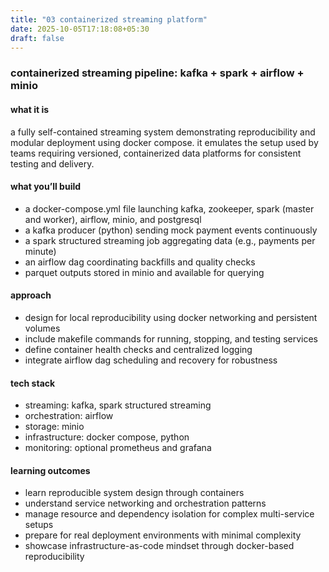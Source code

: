 ```yaml
---
title: "03 containerized streaming platform"
date: 2025-10-05T17:18:08+05:30
draft: false
---
```


### containerized streaming pipeline: kafka + spark + airflow + minio

#### what it is

a fully self-contained streaming system demonstrating reproducibility and modular deployment using docker compose. it emulates the setup used by teams requiring versioned, containerized data platforms for consistent testing and delivery.

#### what you’ll build

- a docker-compose.yml file launching kafka, zookeeper, spark (master and worker), airflow, minio, and postgresql
- a kafka producer (python) sending mock payment events continuously
- a spark structured streaming job aggregating data (e.g., payments per minute)
- an airflow dag coordinating backfills and quality checks
- parquet outputs stored in minio and available for querying

#### approach

- design for local reproducibility using docker networking and persistent volumes
- include makefile commands for running, stopping, and testing services
- define container health checks and centralized logging
- integrate airflow dag scheduling and recovery for robustness

#### tech stack

- streaming: kafka, spark structured streaming
- orchestration: airflow
- storage: minio
- infrastructure: docker compose, python
- monitoring: optional prometheus and grafana

#### learning outcomes

- learn reproducible system design through containers
- understand service networking and orchestration patterns
- manage resource and dependency isolation for complex multi-service setups
- prepare for real deployment environments with minimal complexity
- showcase infrastructure-as-code mindset through docker-based reproducibility
